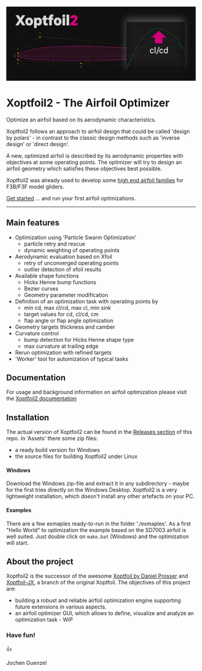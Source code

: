 

![XO2](docs/images/Xoptfoil2.png "Xoptfoil2")

# Xoptfoil2 - The Airfoil Optimizer 

Optimize an airfoil based on its aerodynamic characteristics. 

Xoptfoil2 follows an approach to airfoil design that could be called 'design by polars' - in contrast to the classic design methods such as 'inverse design' or 'direct design'. 

A new, optimized airfoil is described by its aerodynamic properties with objectives at some operating points. The optimizer will try to design an airfoil geometry which satisfies these objectives best possible.  

Xoptfoil2 was already used to develop some [high end airfoil families](https://github.com/jxjo/Airfoils) for F3B/F3F model gliders. 


[Get started](https://jxjo.github.io/Xoptfoil2/docs/getting_started) ... and run your first airfoil optimizations. 

---


## Main features

* Optimization using 'Particle Swarm Optimization'
  - particle retry and rescue 
  - dynamic weighting of operating points 
* Aerodynamic evaluation based on Xfoil
  - retry of unconverged operating points 
  - outlier detection of xfoil results  
* Available shape functions 
  - Hicks Henne bump functions
  - Bezier curves  
  - Geometry parameter modification 
* Definition of an optimization task with operating points by
  - min cd, max cl/cd, max cl, min sink 
  - target values for cd, cl/cd, cm 
  - flap angle or flap angle optimization  
* Geometry targets thickness and camber 
* Curvature control 
  - bump detection for Hicks Henne shape type 
  - max curvature at trailing edge 
* Rerun optimization with refined targets 
* 'Worker' tool for automization of typical tasks 


## Documentation 

For usage and background information on airfoil optimization please visit the [Xoptfoil2 documentation]( https://jxjo.github.io/Xoptfoil2)


## Installation

The actual version of Xoptfoil2 can be found in the [Releases section](https://github.com/jxjo/Xoptfoil2/releases) of this repo. In 'Assets' there some zip files: 
- a ready build version for Windows 
- the source files for building Xoptfoil2 under Linux

#### Windows

Download the Windows zip-file and extract it in any subdirectory - maybe for the first tries directly on the Windows Desktop. Xoptfoil2 is a very lightweight installation, which doesn't install any other artefacts on your PC.

#### Examples

There are a few exmaples ready-to-run in the folder './exmaples'. As a first "Hello World" to optimization the example based on the SD7003 airfoil is well suited. Just double click on `make.bat` (Windows) and the optimization will start.

## About the project

Xoptfoil2 is the successor of the awesome [Xoptfoil by Daniel Prosser](https://github.com/montagdude/Xoptfoil)  and [Xoptfoil-JX](https://github.com/jxjo/Xoptfoil-JX/tree/master), a branch of the original Xoptfoil. The objectives of this project are:
- building a robust and reliable airfoil optimization engine supporting future extensions in various aspects. 
- an airfoil optimizer GUI, which allows to define, visualize and analyze an optimization task - WiP

### Have fun! 

:+1:

Jochen Guenzel
